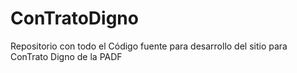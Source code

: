# ConTratoDigno
Repositorio con todo el Código fuente para desarrollo del sitio para ConTrato Digno de la PADF
